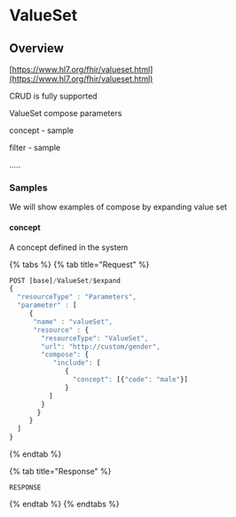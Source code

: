 # ValueSet

## Overview

[https://www.hl7.org/fhir/valueset.html](https://www.hl7.org/fhir/valueset.html)

CRUD is fully supported

ValueSet compose parameters

concept  - sample

filter - sample

.....

### Samples

We will show examples of compose by  expanding value set

#### concept

A concept defined in the system

{% tabs %}
{% tab title="Request" %}
```javascript
POST [base]/ValueSet/$expand
{ 
  "resourceType" : "Parameters",
  "parameter" : [
     {
      "name" : "valueSet",
      "resource" : {
        "resourceType": "ValueSet",
        "url": "http://custom/gender",
        "compose": {
           "include": [
              {
                "concept": [{"code": "male"}]
              }
          ]
        } 
       }
     }
  ]
}
```
{% endtab %}

{% tab title="Response" %}
```text
RESPONSE
```
{% endtab %}
{% endtabs %}



